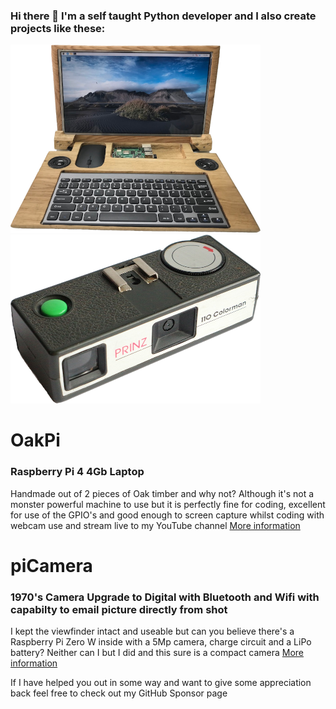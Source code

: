### Hi there 👋 I'm a self taught Python developer and I also create projects like these:
![OakPi Laptop](OakPi400.png)![1970's Camera Upgrade to Digital with Bluetooth and Wifi with capabilty to email picture directly from shot](piCamera400.png)
# OakPi
### Raspberry Pi 4 4Gb Laptop
Handmade out of 2 pieces of Oak timber and why not? Although it's not a monster powerful machine to use but it is perfectly fine for coding, excellent for use of the GPIO's and good enough to screen capture whilst coding with webcam use and stream live to my YouTube channel
[More information](https://raspipkr.github.io/martinparkers/11.html)

# piCamera
### 1970's Camera Upgrade to Digital with Bluetooth and Wifi with capabilty to email picture directly from shot
I kept the viewfinder intact and useable but can you believe there's a Raspberry Pi Zero W inside with a 5Mp camera, charge circuit and a LiPo battery?
Neither can I but I did and this sure is a compact camera
[More information](https://raspipkr.github.io/martinparkers/10.html)

If I have helped you out in some way and want to give some appreciation back feel free to check out my GitHub Sponsor page
<!--
**RasPiPkr/RasPiPkr** is a ✨ _special_ ✨ repository because its `README.md` (this file) appears on your GitHub profile.

Here are some ideas to get you started:

- 🔭 I’m currently working on ...
- 🌱 I’m currently learning ...
- 👯 I’m looking to collaborate on ...
- 🤔 I’m looking for help with ...
- 💬 Ask me about ...
- 📫 How to reach me: ...
- 😄 Pronouns: ...
- ⚡ Fun fact: ...
-->
